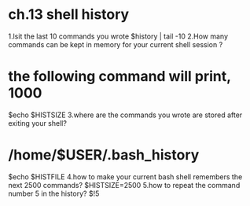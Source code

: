#  ch.13 shell history
1.lsit the last 10 commands you wrote
$history | tail -10
2.How many commands can be kept in memory for your current shell session ?
# the following command will print, 1000
$echo $HISTSIZE
3.where are the commands you wrote are stored after exiting your shell?
# /home/$USER/.bash_history
$echo $HISTFILE
4.how to make your current bash shell remembers the next 2500 commands?
$HISTSIZE=2500
5.how to repeat the command number 5 in the history?
$!5
